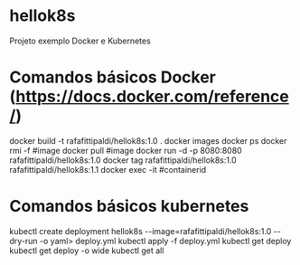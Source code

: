 # hellok8s
Projeto exemplo Docker e Kubernetes

# Comandos básicos Docker (https://docs.docker.com/reference/)
docker build -t rafafittipaldi/hellok8s:1.0 .
docker images
docker ps
docker rmi -f #image
docker pull #image
docker run -d -p 8080:8080 rafafittipaldi/hellok8s:1.0
docker tag rafafittipaldi/hellok8s:1.0 rafafittipaldi/hellok8s:1.1
docker exec -it #containerid

# Comandos básicos kubernetes
kubectl create deployment hellok8s --image=rafafittipaldi/hellok8s:1.0 --dry-run -o yaml> deploy.yml
kubectl apply -f deploy.yml
kubectl get deploy
kubectl get deploy -o wide
kubectl get all
